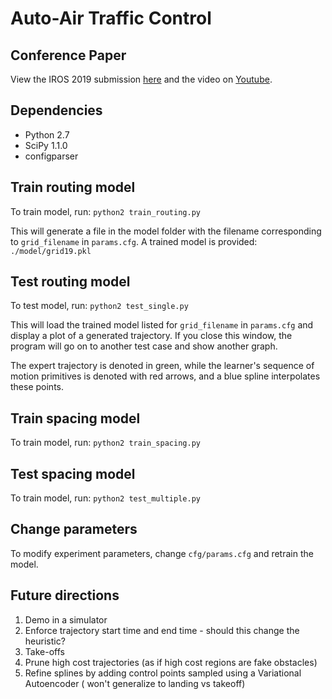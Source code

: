 # Auto-Air Traffic Control

## Conference Paper
View the IROS 2019 submission [here](https://github.com/katetolstaya/flight_data/blob/master/iros2019.pdf) and the video on [Youtube](https://youtu.be/5HasgHNl-XY).
## Dependencies

- Python 2.7
- SciPy 1.1.0
- configparser

## Train routing model
To train model, run:
`python2 train_routing.py`

This will generate a file in the model folder with the filename corresponding to `grid_filename` in `params.cfg`.
A trained model is provided:  `./model/grid19.pkl`

## Test routing model
To test model, run:
`python2 test_single.py`

This will load the trained model listed for `grid_filename` in `params.cfg` and display a plot of a generated trajectory. 
If you close this window, the program will go on to another test case and show another graph. 

The expert trajectory is denoted in green, while the learner's sequence of motion primitives is denoted with red arrows, and a blue spline interpolates these points. 

## Train spacing model
To train model, run:
`python2 train_spacing.py`

## Test spacing model
To train model, run:
`python2 test_multiple.py`


## Change parameters
To modify experiment parameters, change `cfg/params.cfg` and retrain the model.

## Future directions
1) Demo in a simulator
2) Enforce trajectory start time and end time - should this change the heuristic?
3) Take-offs 
4) Prune high cost trajectories (as if high cost regions are fake obstacles)
5) Refine splines by adding control points sampled using a Variational Autoencoder ( won't generalize to landing vs takeoff)

